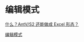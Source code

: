 # 编辑模式

[什么？AntV/S2 还能做成 Excel 形态？](https://juejin.cn/post/7119696855146954760)

[编辑模式](https://antv-s2.gitee.io/zh/examples/case/data-preview#excel)
